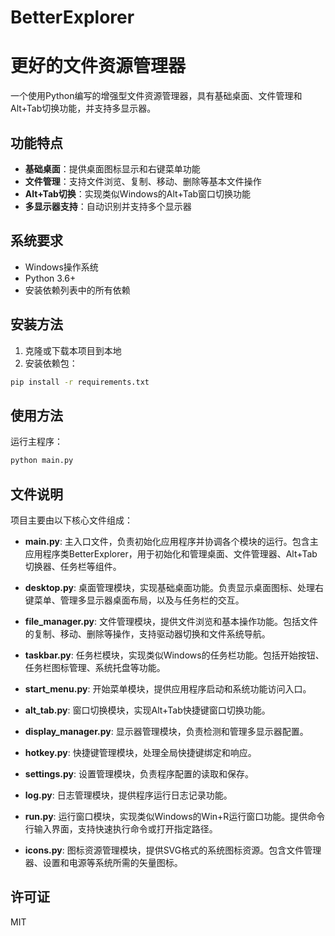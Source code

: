 # BetterExplorer

# 更好的文件资源管理器

一个使用Python编写的增强型文件资源管理器，具有基础桌面、文件管理和Alt+Tab切换功能，并支持多显示器。

## 功能特点

- **基础桌面**：提供桌面图标显示和右键菜单功能
- **文件管理**：支持文件浏览、复制、移动、删除等基本文件操作
- **Alt+Tab切换**：实现类似Windows的Alt+Tab窗口切换功能
- **多显示器支持**：自动识别并支持多个显示器

## 系统要求

- Windows操作系统
- Python 3.6+
- 安装依赖列表中的所有依赖

## 安装方法

1. 克隆或下载本项目到本地
2. 安装依赖包：

```bash
pip install -r requirements.txt
```

## 使用方法

运行主程序：

```bash
python main.py
```

## 文件说明

项目主要由以下核心文件组成：

- **main.py**: 主入口文件，负责初始化应用程序并协调各个模块的运行。包含主应用程序类BetterExplorer，用于初始化和管理桌面、文件管理器、Alt+Tab切换器、任务栏等组件。

- **desktop.py**: 桌面管理模块，实现基础桌面功能。负责显示桌面图标、处理右键菜单、管理多显示器桌面布局，以及与任务栏的交互。

- **file_manager.py**: 文件管理模块，提供文件浏览和基本操作功能。包括文件的复制、移动、删除等操作，支持驱动器切换和文件系统导航。

- **taskbar.py**: 任务栏模块，实现类似Windows的任务栏功能。包括开始按钮、任务栏图标管理、系统托盘等功能。

- **start_menu.py**: 开始菜单模块，提供应用程序启动和系统功能访问入口。

- **alt_tab.py**: 窗口切换模块，实现Alt+Tab快捷键窗口切换功能。

- **display_manager.py**: 显示器管理模块，负责检测和管理多显示器配置。

- **hotkey.py**: 快捷键管理模块，处理全局快捷键绑定和响应。

- **settings.py**: 设置管理模块，负责程序配置的读取和保存。

- **log.py**: 日志管理模块，提供程序运行日志记录功能。

- **run.py**: 运行窗口模块，实现类似Windows的Win+R运行窗口功能。提供命令行输入界面，支持快速执行命令或打开指定路径。

- **icons.py**: 图标资源管理模块，提供SVG格式的系统图标资源。包含文件管理器、设置和电源等系统所需的矢量图标。

## 许可证

MIT
